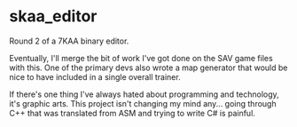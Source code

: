 # skaa_editor
Round 2 of a 7KAA binary editor.

Eventually, I'll merge the bit of work I've got done on the SAV game files with this. One of the primary devs also wrote a map generator that would be nice to have included in a single overall trainer.

If there's one thing I've always hated about programming and technology, it's graphic arts. This project isn't changing my mind any... going through C++ that was translated from ASM and trying to write C# is painful.
